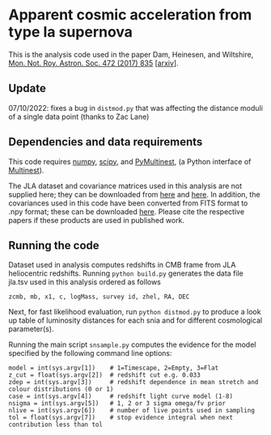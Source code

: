 # Apparent cosmic acceleration from type Ia supernova

This is the analysis code used in the paper Dam, Heinesen, and Wiltshire,
[Mon. Not. Roy. Astron. Soc. 472 (2017) 835](https://doi.org/10.1093/mnras/stx1858)
[[arxiv](https://arxiv.org/abs/1706.07236)].

## Update
07/10/2022: fixes a bug in `distmod.py` that was affecting the
distance moduli of a single data point (thanks to Zac Lane)


## Dependencies and data requirements
This code requires [numpy](https://numpy.org/), [scipy](https://www.scipy.org/),
and [PyMultinest](https://github.com/JohannesBuchner/PyMultiNest),
(a Python interface of [Multinest](https://arxiv.org/abs/0809.3437)).

The JLA dataset and covariance matrices used in this analysis 
are not supplied here; they can be downloaded from
[here](http://cdsarc.u-strasbg.fr/viz-bin/qcat?J/A+A/568/A22)
and [here](http://supernovae.in2p3.fr/sdss_snls_jla/covmat_v6.tgz).
In addition, the covariances used in this code have been converted from
FITS format to .npy format; these can be downloaded 
[here](https://doi.org/10.5281/zenodo.831360).
Please cite the respective papers if these products are used in published work.

## Running the code

Dataset used in analysis computes redshifts in CMB frame
from JLA heliocentric redshifts. Running `python build.py`
generates the data file jla.tsv used in this analysis
ordered as follows

```
zcmb, mb, x1, c, logMass, survey id, zhel, RA, DEC
```

Next, for fast likelihood evaluation, run `python distmod.py`
to produce a look up table of luminosity distances for each
snia and for different cosmological parameter(s).

Running the main script `snsample.py` computes the evidence 
for the model specified by the following command line options:

```
model = int(sys.argv[1])    # 1=Timescape, 2=Empty, 3=Flat
z_cut = float(sys.argv[2])  # redshift cut e.g. 0.033
zdep = int(sys.argv[3])     # redshift dependence in mean stretch and colour distributions (0 or 1)
case = int(sys.argv[4])     # redshift light curve model (1-8)
nsigma = int(sys.argv[5])   # 1, 2 or 3 sigma omega/fv prior
nlive = int(sys.argv[6])    # number of live points used in sampling
tol = float(sys.argv[7])    # stop evidence integral when next contribution less than tol
```